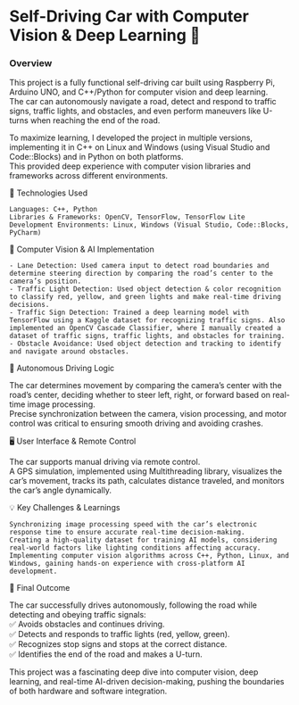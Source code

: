 

# Self-Driving Car with Computer Vision & Deep Learning 🚗



### **Overview**

This project is a fully functional self-driving car built using Raspberry Pi, Arduino UNO, and C++/Python for computer vision and deep learning. <br>
The car can autonomously navigate a road, detect and respond to traffic signs, traffic lights, and obstacles, and even perform maneuvers like U-turns when reaching the end of the road. <br>

To maximize learning, I developed the project in multiple versions, implementing it in C++ on Linux and Windows (using Visual Studio and Code::Blocks) and in Python on both platforms. <br>
This provided deep experience with computer vision libraries and frameworks across different environments.

🔧 Technologies Used

    Languages: C++, Python 
    Libraries & Frameworks: OpenCV, TensorFlow, TensorFlow Lite 
    Development Environments: Linux, Windows (Visual Studio, Code::Blocks, PyCharm) 

🚦 Computer Vision & AI Implementation

    - Lane Detection: Used camera input to detect road boundaries and determine steering direction by comparing the road’s center to the camera’s position. 
    - Traffic Light Detection: Used object detection & color recognition to classify red, yellow, and green lights and make real-time driving decisions. 
    - Traffic Sign Detection: Trained a deep learning model with TensorFlow using a Kaggle dataset for recognizing traffic signs. Also implemented an OpenCV Cascade Classifier, where I manually created a dataset of traffic signs, traffic lights, and obstacles for training. 
    - Obstacle Avoidance: Used object detection and tracking to identify and navigate around obstacles.

🤖 Autonomous Driving Logic

The car determines movement by comparing the camera’s center with the road’s center, deciding whether to steer left, right, or forward based on real-time image processing. <br>
Precise synchronization between the camera, vision processing, and motor control was critical to ensuring smooth driving and avoiding crashes. <br>

🖥️ User Interface & Remote Control

The car supports manual driving via remote control. <br>
A GPS simulation, implemented using Multithreading library, visualizes the car’s movement, tracks its path, calculates distance traveled, and monitors the car’s angle dynamically. <br>


💡 Key Challenges & Learnings

    Synchronizing image processing speed with the car’s electronic response time to ensure accurate real-time decision-making. 
    Creating a high-quality dataset for training AI models, considering real-world factors like lighting conditions affecting accuracy. 
    Implementing computer vision algorithms across C++, Python, Linux, and Windows, gaining hands-on experience with cross-platform AI development. 

🎯 Final Outcome

The car successfully drives autonomously, following the road while detecting and obeying traffic signals: <br>
✅ Avoids obstacles and continues driving.  <br>
✅ Detects and responds to traffic lights (red, yellow, green).  <br>
✅ Recognizes stop signs and stops at the correct distance. <br>
✅ Identifies the end of the road and makes a U-turn. <br>

This project was a fascinating deep dive into computer vision, deep learning, and real-time AI-driven decision-making, pushing the boundaries of both hardware and software integration. <br>



